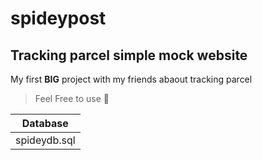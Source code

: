 # spideypost
## Tracking parcel simple mock website
My first **BIG** project with my friends abaout tracking parcel
> Feel Free to use :smiling_face_with_three_hearts:

Database |
---------|
spideydb.sql|
